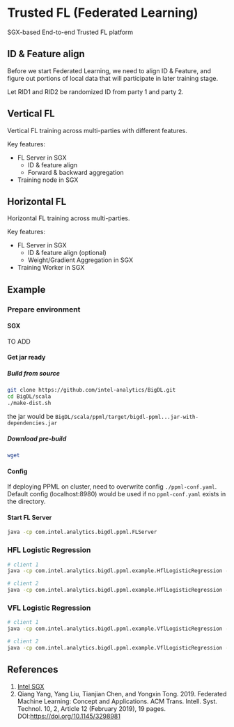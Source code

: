 # Trusted FL (Federated Learning)

SGX-based End-to-end Trusted FL platform

## ID & Feature align

Before we start Federated Learning, we need to align ID & Feature, and figure out portions of local data that will participate in later training stage.

Let RID1 and RID2 be randomized ID from party 1 and party 2.

## Vertical FL

Vertical FL training across multi-parties with different features.

Key features:

* FL Server in SGX
    * ID & feature align
    * Forward & backward aggregation
* Training node in SGX

## Horizontal FL

Horizontal FL training across multi-parties.

Key features:

* FL Server in SGX
   * ID & feature align (optional)
   * Weight/Gradient Aggregation in SGX
* Training Worker in SGX
## Example 

### Prepare environment
#### SGX
TO ADD
#### Get jar ready
##### Build from source
```bash
git clone https://github.com/intel-analytics/BigDL.git
cd BigDL/scala
./make-dist.sh
```
the jar would be `BigDL/scala/ppml/target/bigdl-ppml...jar-with-dependencies.jar`
##### Download pre-build
```bash
wget
```
#### Config
If deploying PPML on cluster, need to overwrite config `./ppml-conf.yaml`. Default config (localhost:8980) would be used if no `ppml-conf.yaml` exists in the directory.
#### Start FL Server
```bash
java -cp com.intel.analytics.bigdl.ppml.FLServer
```
### HFL Logistic Regression
```bash
# client 1
java -cp com.intel.analytics.bigdl.ppml.example.HflLogisticRegression -data/diabetes-hfl-1.csv

# client 2
java -cp com.intel.analytics.bigdl.ppml.example.HflLogisticRegression -data/diabetes-hfl-2.csv
```
### VFL Logistic Regression
```bash
# client 1
java -cp com.intel.analytics.bigdl.ppml.example.VflLogisticRegression -data/diabetes-vfl-1.csv

# client 2
java -cp com.intel.analytics.bigdl.ppml.example.VflLogisticRegression -data/diabetes-vfl-2.csv
```
## References

1. [Intel SGX](https://software.intel.com/content/www/us/en/develop/topics/software-guard-extensions.html)
2. Qiang Yang, Yang Liu, Tianjian Chen, and Yongxin Tong. 2019. Federated Machine Learning: Concept and Applications. ACM Trans. Intell. Syst. Technol. 10, 2, Article 12 (February 2019), 19 pages. DOI:https://doi.org/10.1145/3298981
